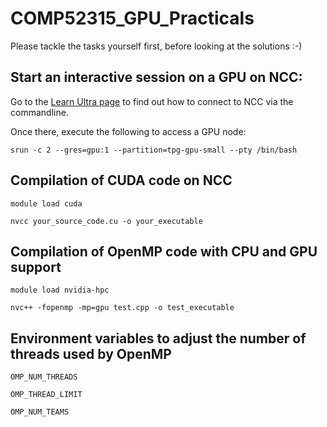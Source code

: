 # COMP52315_GPU_Practicals

Please tackle the tasks yourself first, before looking at the solutions :-)

## Start an interactive session on a GPU on NCC:
Go to the [Learn Ultra page](https://blackboard.durham.ac.uk/ultra/courses/_54359_1/outline) to find out how to connect to NCC via the commandline. 

Once there, execute the following to access a GPU node:

`srun -c 2 --gres=gpu:1 --partition=tpg-gpu-small --pty /bin/bash`

## Compilation of CUDA code on NCC
`module load cuda`

`nvcc your_source_code.cu -o your_executable`

## Compilation of OpenMP code with CPU and GPU support
`module load nvidia-hpc`

`nvc++ -fopenmp -mp=gpu test.cpp -o test_executable`

## Environment variables to adjust the number of threads used by OpenMP
`OMP_NUM_THREADS`

`OMP_THREAD_LIMIT`

`OMP_NUM_TEAMS`

